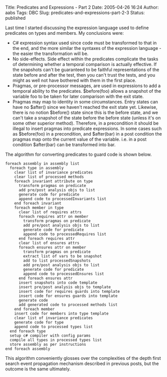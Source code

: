 Title: Predicates and Expressions - Part 2
Date: 2005-04-26 16:24
Author: aabs
Tags: DBC
Slug: predicates-and-expressions-part-2-3
Status: published

Last time I started discussing the expression language used to define predicates on types and members. My conclusions were:

-   C\# expression syntax used since code must be transformed to that in the end, and the more similar the syntaxes of the expression language - the easier the transformation will be.
-   No side-effects. Side effect within the predicates complicate the tasks of determining whether a temporal comparison is actually effective. If the snapshots can't be guaranteed to be faithful representations of the state before and after the test, then you can't trust the tests, and you might as well not have bothered with them in the first place.
-   Pragmas, or pre-processor messages, are used in expressions to add a temporal ability to the predicates. \$before(foo) allows a snapshot of the variable foo to be taken for later comparison with the exit state.
-   Pragmas may map to identity in some circumstances. Entry states can have no \$after() since we haven't reached the exit state yet. Likewise, there is no notion \$before() state since this is the before state, and we can't take a snapshot of the state before the before state (unless it's on some other superior method). Therefore, in a precondition it should be illegal to insert pragmas into predicate expressions. In some cases such as \$before(foo) in a precondition, and \$after(bar) in a post condition the pragmas map onto the current value of the variable. i.e. in a post condition \$after(bar) can be transformed into bar.

The algorithm for converting predicates to guard code is shown below.

    foreach assembly in assembly list
      foreach type in assembly
        clear list of invariance predicates
        clear list of processed methods
        foreach invariant attribute on type
          transform pragmas on predicate
          add pre/post analysis objs to list
          generate code for predicate
          append code to processedInvariants list
        end foreach invariant
        foreach member in type
          clear list of requires attrs
          foreach requires attr on member
            transform pragmas on predicate
            add pre/post analysis objs to list
            generate code for predicate
            append code to processedRequires list
          end foreach requires attr
          clear list of ensures attrs
          foreach ensures attr on member
            transform pragmas on predicate
            extract list of vars to be snapshot
            add to list processedSnapshots
            add pre/post analysis objs to list
            generate code for predicate
            append code to processedEnsures list
          end foreach ensures attr
          insert snapshots into code template
          insert pre/post analysis objs to template
          insert code for requires guards into template
          insert code for ensures guards into template
          generate code
          add generated code to processed methods list
        end foreach member
        insert code for members into type template
        clear list of invariance predicates
        generate code for type
        append code to processed types list
      end foreach type
      setup c# compiler with config params
      compile all types in processed types list
      store assembly as per instructions
    end foreach assembly

This algorithm conveniently glosses over the complexities of the depth first search event propagation mechanism described in previous posts, but the outcome is the same ultimately.
